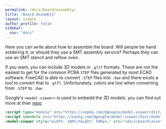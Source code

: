 ```yaml
---
permalink: /docs/board/assembly/
title: "Board Assembly"
layout: single
author_profile: false
sidebar:
  nav: "docs"
---
```

Here you can write about how to assemble the board. Will people be hand soldering it, or should they use a SMT assembly service? Perhaps they can use an SMT stencil and reflow oven.

If you want, you can include 3D models in `.gltf` formats. These are not the easiest to get for the common PCBA `STEP` files generated by most ECAD software. 
FreeCAD is able to convert `.STEP` files into `.dae` and there exists a tool to convert that to `.gtfl`. Unfortunately, colors are lost when converting from `.STEP` to `.dae`.

Google's `<model-viewer>` is used to embedd the 3D models. you can find out more at thier [repo](https://github.com/google/model-viewer).

```html
<script type="module" src="https://unpkg.com/@google/model-viewer/dist/model-viewer.min.js"></script>
<script nomodule src="https://unpkg.com/@google/model-viewer/dist/model-viewer-legacy.js"></script>
<model-viewer style="width: 100%;height: 500px;" src="\docs\board\assets\ESP32MiniDrop_PCBA.gltf" auto-rotate exposure="1.0" skybox-image="\docs\board\assets\background.png" camera-controls></model-viewer>
```

<script type="module" src="https://unpkg.com/@google/model-viewer/dist/model-viewer.min.js"></script>
<script nomodule src="https://unpkg.com/@google/model-viewer/dist/model-viewer-legacy.js"></script>

<model-viewer 
style="width: 100%;
height: 500px;"
src="\docs\board\assets\ESP32MiniDrop_PCBA.gltf" 
auto-rotate 
exposure="1.0"
skybox-image="\docs\board\assets\background.png" 
camera-controls>
</model-viewer>

